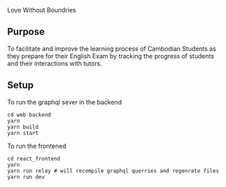 Love Without Boundries 

## Purpose 
To facilitate and improve the learning process of Cambodian Students as they prepare for their English Exam by tracking the progress of students and their interactions with tutors.

## Setup 
To run the graphql sever in the backend
```
cd web backend
yarn
yarn build
yarn start
```
To run the frontened
```
cd react_frontend
yarn 
yarn run relay # will recompile graphql querries and regenrate files
yarn run dev 
```

